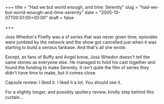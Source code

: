 +++
title = "Had we but world enough, and time: Serenity"
slug = "had-we-but-world-enough-and-time-serenity"
date = "2005-10-07T00:51:00+00:00"
draft = false

+++

Joss Whedon's Firefly was a sf series that was never given time; episodes were jumbled by the network and the show got cancelled just when it was starting to build a serious fanbase. And that's all she wrote.

Except, as fans of Buffy and Angel know, Joss Whedon doesn't tell the same stories as everyone else. He managed to hold his cast together and found the funding to make Serenity. It isn't quite the film of series they didn't have time to make, but it comes close.

Capsule review: I liked it. I liked it a lot. You should see it.

For a slightly longer, and possibly spoilery review, kindly step behind this curtain...
